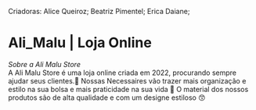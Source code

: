 Criadoras:
Alice Queiroz;
Beatriz Pimentel;
Erica Daiane;

# Ali_Malu | Loja Online

_Sobre a Ali Malu Store_                       
A Ali Malu Store é uma loja online criada em 2022, procurando sempre ajudar seus clientes.🙂
Nossas Necessaires vão trazer mais organização e estilo na sua bolsa e mais praticidade na sua vida 💖
O material dos nossos produtos são de alta qualidade e com um designe estiloso 😙

